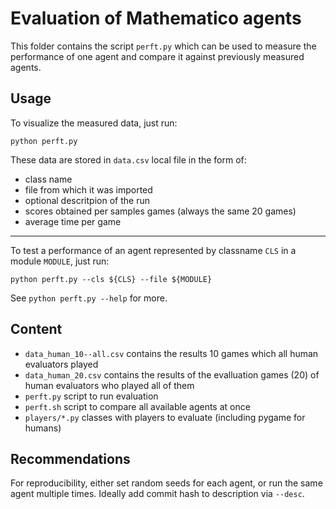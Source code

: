 # Evaluation of Mathematico agents

This folder contains the script `perft.py`
which can be used to measure the performance of one agent and compare
it against previously measured agents.


## Usage

To visualize the measured data, just run:

    python perft.py

These data are stored in `data.csv` local file in the form of:
* class name
* file from which it was imported
* optional descritpion of the run
* scores obtained per samples games (always the same 20 games)
* average time per game

---

To test a performance of an agent represented by classname `CLS` in a module
`MODULE`, just run:

    python perft.py --cls ${CLS} --file ${MODULE}

See `python perft.py --help` for more.


## Content

* `data_human_10--all.csv` contains the results 10 games which all human
evaluators played
* `data_human_20.csv` contains the results of the evalluation games (20)
of human evaluators who played all of them
* `perft.py` script to run evaluation
* `perft.sh` script to compare all available agents at once
* `players/*.py` classes with players to evaluate (including pygame for humans)


## Recommendations

For reproducibility, either set random seeds for each agent, or run the same
agent multiple times. Ideally add commit hash to description via `--desc`.

